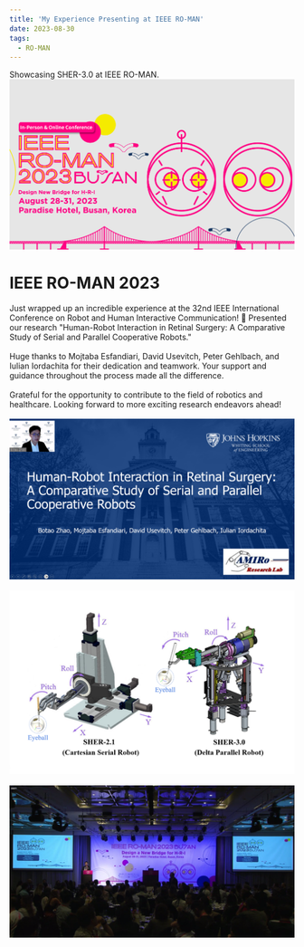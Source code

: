 ```yaml
---
title: 'My Experience Presenting at IEEE RO-MAN'
date: 2023-08-30
tags:
  - RO-MAN
---
```

Showcasing SHER-3.0 at IEEE RO-MAN.
<br/><img src='/images/2025/mmexport1693389002536.png'>

IEEE RO-MAN 2023
======

Just wrapped up an incredible experience at the 32nd IEEE International Conference on Robot and Human Interactive Communication! 🤖 Presented our research "Human-Robot Interaction in Retinal Surgery: A Comparative Study of Serial and Parallel Cooperative Robots."
<br>
<br>
Huge thanks to Mojtaba Esfandiari, David Usevitch, Peter Gehlbach, and Iulian Iordachita for their dedication and teamwork. Your support and guidance throughout the process made all the difference.
<br>
<br>
Grateful for the opportunity to contribute to the field of robotics and healthcare. Looking forward to more exciting research endeavors ahead!
<br>
<br>
<img src='/images/2025/mmexport1693388996763.png'>
<br>
<br>
<img src='/images/2025/mmexport1693389043437.png'>
<br>
<br>
<img src='/images/2025/mmexport1693389032200.png'>
<br>
<br>